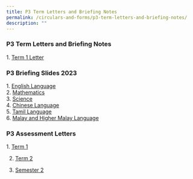 ```yaml
---
title: P3 Term Letters and Briefing Notes
permalink: /circulars-and-forms/p3-term-letters-and-briefing-notes/
description: ""
---
```

### P3 Term Letters and Briefing Notes

1. [Term 1 Letter](/files/2023%20P3%20Term%201%20Letter.pdf)  

### P3 Briefing Slides 2023

1. [English Language](/files/2023%20P3%20English%20Language%20Briefing.pdf)  
2. [Mathematics](/files/2023%20P3%20Parents%20Briefing_Mathematics.pdf)  
3. [Science](/files/2023%20P3%20Science%20Parents%20Briefing.pdf)  
4. [Chinese Language](/files/2023_P3_Chinese_Briefing.pdf)  
5. [Tamil Language](/files/2023%20P3%20TL%20Briefing.pdf)  
6. [Malay and Higher Malay Language](/files/2023_P3_ML%20%20HML_Parents%20Briefing%20Slides.pdf)  
  

### P3 Assessment Letters


1. [Term 1](/files/2023%20P3%20Term%201%20Assessment%20Letter.pdf)

2. [Term 2](/files/2023%20p3%20term%202%20assessment%20letter.pdf)

3. [Semester 2](/files/2023%20p3%20sem%202%20assessments%20letter.pdf)
